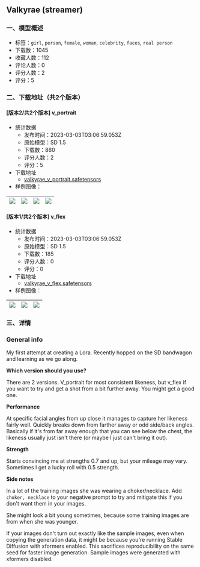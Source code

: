 ## Valkyrae (streamer)
### 一、模型概述

- 标签：`girl`, `person`, `female`, `woman`, `celebrity`, `faces`, `real person`
- 下载数：1045
- 收藏人数：112
- 评论人数：0
- 评分人数：2
- 评分：5

### 二、下载地址（共2个版本）

#### [版本2/共2个版本] v_portrait

- 统计数据
  - 发布时间：2023-03-03T03:06:59.053Z
  - 原始模型：SD 1.5
  - 下载数：860
  - 评分人数：2
  - 评分：5
- 下载地址
  - [valkyrae_v_portrait.safetensors](https://civitai.com/api/download/models/17781)
- 样例图像：

| <img src="https://image.civitai.com/xG1nkqKTMzGDvpLrqFT7WA/d68b310f-370e-43a4-d13e-f51294706500/width=450/181991.jpeg" /> | <img src="https://image.civitai.com/xG1nkqKTMzGDvpLrqFT7WA/f61d4f1a-f08c-4da3-f8c0-3206a2764100/width=450/181994.jpeg" /> | <img src="https://image.civitai.com/xG1nkqKTMzGDvpLrqFT7WA/0628c3d2-739e-4268-3d7c-b6ef4f46f100/width=450/181993.jpeg" /> | <img src="https://image.civitai.com/xG1nkqKTMzGDvpLrqFT7WA/7959a62c-292e-46fe-9dbb-fefaf126b200/width=450/181992.jpeg" /> |
| ---- | ---- | ---- | ---- |

#### [版本1/共2个版本] v_flex

- 统计数据
  - 发布时间：2023-03-03T03:06:59.053Z
  - 原始模型：SD 1.5
  - 下载数：185
  - 评分人数：0
  - 评分：0
- 下载地址
  - [valkyrae_v_flex.safetensors](https://civitai.com/api/download/models/17782)
- 样例图像：

| <img src="https://image.civitai.com/xG1nkqKTMzGDvpLrqFT7WA/26b7ff6c-a3ce-4856-ebfe-f052e323ec00/width=450/181997.jpeg" /> | <img src="https://image.civitai.com/xG1nkqKTMzGDvpLrqFT7WA/7940dfe0-7c4c-4e88-4250-7bdebfe4e200/width=450/181996.jpeg" /> | <img src="https://image.civitai.com/xG1nkqKTMzGDvpLrqFT7WA/78c22215-b48a-4bc1-2e22-f6c2b246cf00/width=450/181995.jpeg" /> |
| ---- | ---- | ---- |


### 三、详情
<h3>General info</h3><p>My first attempt at creating a Lora. Recently hopped on the SD bandwagon and learning as we go along. </p><p><strong>Which version should you use?</strong></p><p>There are 2 versions. V_portrait for most consistent likeness, but v_flex if you want to try and get a shot from a bit further away. You might get a good one.</p><p><strong>Performance</strong></p><p>At specific facial angles from up close it manages to capture her likeness fairly well. Quickly breaks down from farther away or odd side/back angles. Basically if it's from far away enough that you can see below the chest, the likeness usually just isn't there (or maybe I just can't bring it out). </p><p><strong>Strength</strong></p><p>Starts convincing me at strengths 0.7 and up, but your mileage may vary. Sometimes I get a lucky roll with 0.5 strength. </p><p><strong>Side notes</strong></p><p>In a lot of the training images she was wearing a choker/necklace. Add <code>choker, necklace</code> to your negative prompt to try and mitigate this if you don't want them in your images.</p><p>She might look a bit young sometimes, because some training images are from when she was younger.</p><p>If your images don't turn out exactly like the sample images, even when copying the generation data, it might be because you're running Stable Diffusion with xformers enabled. This sacrifices reproducibility on the same seed for faster image generation. Sample images were generated with xformers disabled.</p>